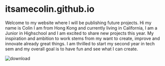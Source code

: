 # itsamecolin.github.io
Welcome to my website where I will be publishing future projects.
Hi my name is Colin I am from Hong Kong and currently living in California, I am a Junior in Highschool and I am excited to share new projects this year.
My inspiration and ambition to work stems from my want to create, improve and innovate already great things. I am thrilled to start my second year in tech sem and my overall goal is to have fun and see what I can create.

![download](https://github.com/user-attachments/assets/30ceb2b5-280f-4ced-84c0-450c29dc5db8)
